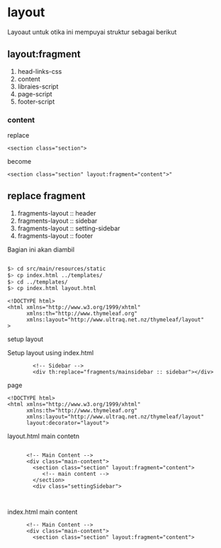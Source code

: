 
# layout

Layoaut untuk otika ini mempuyai struktur sebagai berikut

## layout:fragment 
1. head-links-css 
1. content
1. libraies-script
1. page-script
1. footer-script

### content

replace 
~~~
<section class="section">
~~~
become
~~~
<section class="section" layout:fragment="content">"
~~~

## replace fragment

1. fragments-layout :: header
1. fragments-layout :: sidebar
1. fragments-layout :: setting-sidebar
1. fragments-layout :: footer


Bagian ini akan diambil
~~~sh

$> cd src/main/resources/static
$> cp index.html ../templates/
$> cd ../templates/ 
$> cp index.html layout.html

~~~



~~~
<!DOCTYPE html>
<html xmlns="http://www.w3.org/1999/xhtml"
      xmlns:th="http://www.thymeleaf.org"
      xmlns:layout="http://www.ultraq.net.nz/thymeleaf/layout"
>

~~~

setup layout

Setup layout using index.html
~~~
        <!-- Sidebar -->
        <div th:replace="fragments/mainsidebar :: sidebar"></div>

~~~

page
~~~
<!DOCTYPE html>
<html xmlns="http://www.w3.org/1999/xhtml"
      xmlns:th="http://www.thymeleaf.org"
      xmlns:layout="http://www.ultraq.net.nz/thymeleaf/layout"
      layout:decorator="layout">

~~~

layout.html main contetn

~~~

      <!-- Main Content -->
      <div class="main-content">
        <section class="section" layout:fragment="content">
           <!-- main content -->
        </section>
        <div class="settingSidebar">
        
        
~~~

index.html main content
~~~
      <!-- Main Content -->
      <div class="main-content">
        <section class="section" layout:fragment="content">

~~~